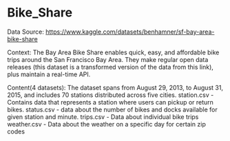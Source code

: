 # Bike_Share

Data Source:
https://www.kaggle.com/datasets/benhamner/sf-bay-area-bike-share

Context:
The Bay Area Bike Share enables quick, easy, and affordable bike trips around the San Francisco Bay Area. They make regular open data releases (this dataset is a transformed version of the data from this link), plus maintain a real-time API.

Content(4 datasets):
The dataset spans from August 29, 2013, to August 31, 2015, and includes 70 stations distributed across five cities.
station.csv - Contains data that represents a station where users can pickup or return bikes.
status.csv - data about the number of bikes and docks available for given station and minute.
trips.csv - Data about individual bike trips
weather.csv - Data about the weather on a specific day for certain zip codes
